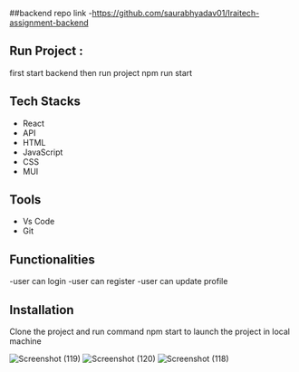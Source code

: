 
##backend repo link -https://github.com/saurabhyadav01/Iraitech-assignment-backend

## Run Project : 
first start backend then run project
npm run start

 
 ## Tech Stacks
 - React
 - API
 - HTML
 - JavaScript
 - CSS
 - MUI


## Tools

 - Vs Code
 - Git


## Functionalities
-user can login
-user can register
-user can update profile


## Installation

Clone the project and  run command  npm start to launch the project in local machine


![Screenshot (119)](https://user-images.githubusercontent.com/72351102/189795172-58a81111-20d9-47aa-8114-b6907a17b905.png)
![Screenshot (120)](https://user-images.githubusercontent.com/72351102/189795181-fa48c13b-862c-41ed-8c5c-1cc09dc477a3.png)
![Screenshot (118)](https://user-images.githubusercontent.com/72351102/189795312-5ebfaa16-dbdb-4fae-a5f4-419065a22889.png)
